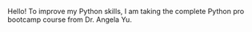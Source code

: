 Hello! To improve my Python skills, I am taking the complete Python pro bootcamp course from Dr. Angela Yu.

